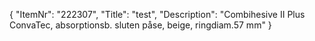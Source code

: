 {
  "ItemNr": "222307",
  "Title": "test",
  "Description": "Combihesive II Plus ConvaTec, absorptionsb. sluten påse, beige, ringdiam.57 mm"
}